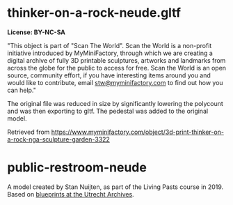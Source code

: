 # thinker-on-a-rock-neude.gltf

**License: BY-NC-SA**

"This object is part of "Scan The World". Scan the World is a non-profit initiative introduced by MyMiniFactory, through which we are creating a digital archive of fully 3D printable sculptures, artworks and landmarks from across the globe for the public to access for free. Scan the World is an open source, community effort, if you have interesting items around you and would like to contribute, email stw@myminifactory.com to find out how you can help."

The original file was reduced in size by significantly lowering the polycount and was then exporting to gltf. The pedestal was added to the original model.

Retrieved from https://www.myminifactory.com/object/3d-print-thinker-on-a-rock-nga-sculpture-garden-3322

# public-restroom-neude

A model created by Stan Nuijten, as part of the Living Pasts course in 2019. Based on [blueprints at the Utrecht Archives](https://hetutrechtsarchief.nl/beeldmateriaal/detail/ba4692ab-ee67-5856-be4b-1d99c9341969/media/d4819b8e-5f87-4c3f-d2fb-3479e448afa9).
